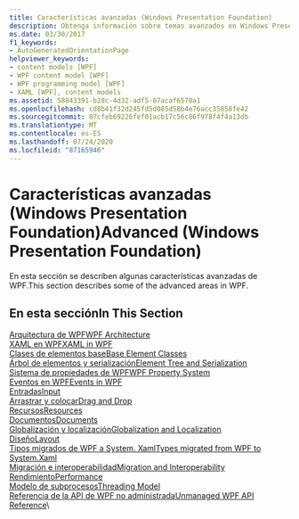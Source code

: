 ```yaml
---
title: Características avanzadas (Windows Presentation Foundation)
description: Obtenga información sobre temas avanzados en Windows Presentation Foundation, como la arquitectura, las clases de elementos base y el sistema de propiedades.
ms.date: 03/30/2017
f1_keywords:
- AutoGeneratedOrientationPage
helpviewer_keywords:
- content models [WPF]
- WPF content model [WPF]
- WPF programming model [WPF]
- XAML [WPF], content models
ms.assetid: 58843391-b28c-4d32-adf5-87acaf6578a1
ms.openlocfilehash: cd8b41f32d245fd5d085d58b4e76acc35858fe42
ms.sourcegitcommit: 87cfeb69226fef01acb17c56c86f978f4f4a13db
ms.translationtype: MT
ms.contentlocale: es-ES
ms.lasthandoff: 07/24/2020
ms.locfileid: "87165946"
---
```

# <a name="advanced-windows-presentation-foundation"></a><span data-ttu-id="e1599-103">Características avanzadas (Windows Presentation Foundation)</span><span class="sxs-lookup"><span data-stu-id="e1599-103">Advanced (Windows Presentation Foundation)</span></span>

<span data-ttu-id="e1599-104">En esta sección se describen algunas características avanzadas de WPF.</span><span class="sxs-lookup"><span data-stu-id="e1599-104">This section describes some of the advanced areas in WPF.</span></span>

## <a name="in-this-section"></a><span data-ttu-id="e1599-105">En esta sección</span><span class="sxs-lookup"><span data-stu-id="e1599-105">In This Section</span></span>

<span data-ttu-id="e1599-106">[Arquitectura de WPF](wpf-architecture.md)</span><span class="sxs-lookup"><span data-stu-id="e1599-106">[WPF Architecture](wpf-architecture.md)</span></span>\
<span data-ttu-id="e1599-107">[XAML en WPF](xaml-in-wpf.md)</span><span class="sxs-lookup"><span data-stu-id="e1599-107">[XAML in WPF](xaml-in-wpf.md)</span></span>\
<span data-ttu-id="e1599-108">[Clases de elementos base](base-elements.md)</span><span class="sxs-lookup"><span data-stu-id="e1599-108">[Base Element Classes](base-elements.md)</span></span>\
<span data-ttu-id="e1599-109">[Árbol de elementos y serialización](element-tree-and-serialization.md)</span><span class="sxs-lookup"><span data-stu-id="e1599-109">[Element Tree and Serialization](element-tree-and-serialization.md)</span></span>\
<span data-ttu-id="e1599-110">[Sistema de propiedades de WPF](properties-wpf.md)</span><span class="sxs-lookup"><span data-stu-id="e1599-110">[WPF Property System](properties-wpf.md)</span></span>\
<span data-ttu-id="e1599-111">[Eventos en WPF](events-wpf.md)</span><span class="sxs-lookup"><span data-stu-id="e1599-111">[Events in WPF](events-wpf.md)</span></span>\
<span data-ttu-id="e1599-112">[Entradas](input-wpf.md)</span><span class="sxs-lookup"><span data-stu-id="e1599-112">[Input](input-wpf.md)</span></span>\
<span data-ttu-id="e1599-113">[Arrastrar y colocar](drag-and-drop.md)</span><span class="sxs-lookup"><span data-stu-id="e1599-113">[Drag and Drop](drag-and-drop.md)</span></span>\
<span data-ttu-id="e1599-114">[Recursos](resources-wpf.md)</span><span class="sxs-lookup"><span data-stu-id="e1599-114">[Resources](resources-wpf.md)</span></span>\
<span data-ttu-id="e1599-115">[Documentos](documents.md)</span><span class="sxs-lookup"><span data-stu-id="e1599-115">[Documents](documents.md)</span></span>\
<span data-ttu-id="e1599-116">[Globalización y localización](globalization-and-localization.md)</span><span class="sxs-lookup"><span data-stu-id="e1599-116">[Globalization and Localization](globalization-and-localization.md)</span></span>\
<span data-ttu-id="e1599-117">[Diseño](layout.md)</span><span class="sxs-lookup"><span data-stu-id="e1599-117">[Layout](layout.md)</span></span>\
<span data-ttu-id="e1599-118">[Tipos migrados de WPF a System. Xaml](types-migrated-from-wpf-to-system.md)</span><span class="sxs-lookup"><span data-stu-id="e1599-118">[Types migrated from WPF to System.Xaml](types-migrated-from-wpf-to-system.md)</span></span>\
<span data-ttu-id="e1599-119">[Migración e interoperabilidad](migration-and-interoperability.md)</span><span class="sxs-lookup"><span data-stu-id="e1599-119">[Migration and Interoperability](migration-and-interoperability.md)</span></span>\
<span data-ttu-id="e1599-120">[Rendimiento](performance.md)</span><span class="sxs-lookup"><span data-stu-id="e1599-120">[Performance](performance.md)</span></span>\
<span data-ttu-id="e1599-121">[Modelo de subprocesos](threading-model.md)</span><span class="sxs-lookup"><span data-stu-id="e1599-121">[Threading Model](threading-model.md)</span></span>\
<span data-ttu-id="e1599-122">[Referencia de la API de WPF no administrada](wpf-unmanaged-api-reference.md)</span><span class="sxs-lookup"><span data-stu-id="e1599-122">[Unmanaged WPF API Reference](wpf-unmanaged-api-reference.md)</span></span>\
